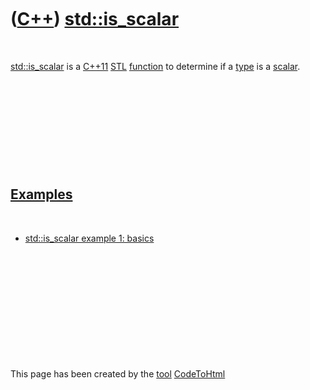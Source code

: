 



 

 

 

 

 

([C++](Cpp.htm)) [std::is\_scalar](CppStdIs_scalar.htm)
=======================================================

 

[std::is\_scalar](CppStdIs_scalar.htm) is a [C++11](Cpp11.htm)
[STL](CppStl.htm) [function](CppFunction.htm) to determine if a
[type](CppDataType.htm) is a [scalar](CppScalar.htm).

 

 

 

 

 

[Examples](CppExample.htm)
--------------------------

 

-   [std::is\_scalar example 1: basics](CppStdIs_scalarExample1.htm)

 

 

 

 

 





 




This page has been created by the [tool](Tools.htm)
[CodeToHtml](ToolCodeToHtml.htm)

